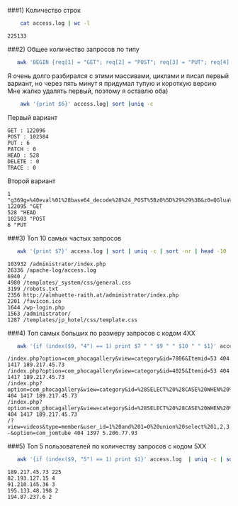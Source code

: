###1) Количество строк

```bash
    cat access.log | wc -l
```
   
  	225133
   
###2) Общее количество запросов по типу

```bash
   awk 'BEGIN {req[1] = "GET"; req[2] = "POST"; req[3] = "PUT"; req[4] = "PATCH"; req[5] = "HEAD"; req[6] = "DELETE"; req[7] = "TRACE"; ans[1] = 0; ans[2] = 0; ans[3] = 0; ans[4] = 0; ans[5] = 0; ans[6] = 0; ans[7] = 0} {for (i = 1; i < 8; i++) {if (index($6, req[i]) != 0) ans[i]+=1}} END{for (i = 1; i < 8; i++) {print req[i] " : " ans[i]}}' access.log
```
Я очень долго разбирался с этими массивами, циклами и писал первый вариант, но через пять минут я придумал тупую и короткую версию
Мне жалко удалять первый, поэтому я оставлю оба)
```bash
    awk '{print $6}' access.log| sort |uniq -c
```

Первый вариант

	GET : 122096
    POST : 102504
    PUT : 6
    PATCH : 0
    HEAD : 528
    DELETE : 0
    TRACE : 0
    
Второй вариант

    1 "g369g=%40eval%01%28base64_decode%28%24_POST%5Bz0%5D%29%29%3B&z0=QGluaV9zZXQoImRpc3BsYXlfZXJyb3JzIiwiMCIpO0BzZXRfdGltZV9saW1pdCgwKTtAc2V0X21hZ2ljX3F1b3Rlc19ydW50aW1lKDApO2VjaG8oIi0%2bfCIpOztlY2hvKCJlNTBiNWYyYjRmNjc1NGFmMDljYzg0NWI4YjU4ZTA3NiIpOztlY2hvKCJ8PC0iKTs7ZGllKCk7GET
    122095 "GET
    528 "HEAD
    102503 "POST
    6 "PUT
  
###3) Топ 10 самых частых запросов

```bash
   awk '{print $7}' access.log | sort | uniq -c | sort -nr | head -10
```

	103932 /administrator/index.php
	26336 /apache-log/access.log
	6940 /
	4980 /templates/_system/css/general.css
	3199 /robots.txt
	2356 http://almhuette-raith.at/administrator/index.php
	2201 /favicon.ico
	1644 /wp-login.php
	1563 /administrator/
	1287 /templates/jp_hotel/css/template.css

###4) Топ самых больших по размеру запросов с кодом 4XX

```bash
   awk '{if (index($9, "4") == 1) print $7 " " $9 " " $10 " " $1}' access.log | sort -n -k3 -r | uniq -d | head -5
```

	/index.php?option=com_phocagallery&view=category&id=7806&Itemid=53 404 1417 189.217.45.73
    /index.php?option=com_phocagallery&view=category&id=4025&Itemid=53 404 1417 189.217.45.73
    /index.php?option=com_phocagallery&view=category&id=%28SELECT%20%28CASE%20WHEN%20%289168%3D4696%29%20THEN%209168%20ELSE%209168%2A%28SELECT%209168%20FROM%20INFORMATION_SCHEMA.CHARACTER_SETS%29%20END%29%29&Itemid=53 404 1417 189.217.45.73
    /index.php?option=com_phocagallery&view=category&id=%28SELECT%20%28CASE%20WHEN%20%281753%3D1753%29%20THEN%201753%20ELSE%201753%2A%28SELECT%201753%20FROM%20INFORMATION_SCHEMA.CHARACTER_SETS%29%20END%29%29&Itemid=53 404 1417 189.217.45.73
    /?view=videos&type=member&user_id=1%20and%201=0%20union%20select%201,2,3,4,5,6,7,8,9,10,11,12,concat%280x3c757365723e,username,0x3c757365723e3c706173733e,password,0x3c706173733e%29,14,15,16,17,18,19,20,21,22,23,24,25,26,27%20from+jos_users+where+gid=25+limit+0,1--&option=com_jomtube 404 1397 5.206.77.93

###5) Топ 5 пользователей по количеству запросов с кодом 5XX

```bash
   awk '{if (index($9, "5") == 1) print $1}' access.log  | uniq -c | sort -nr -k1  | awk '{print $2 " " $1}' | head -5
```

	189.217.45.73 225
	82.193.127.15 4
	91.210.145.36 3
	195.133.48.198 2
	194.87.237.6 2
